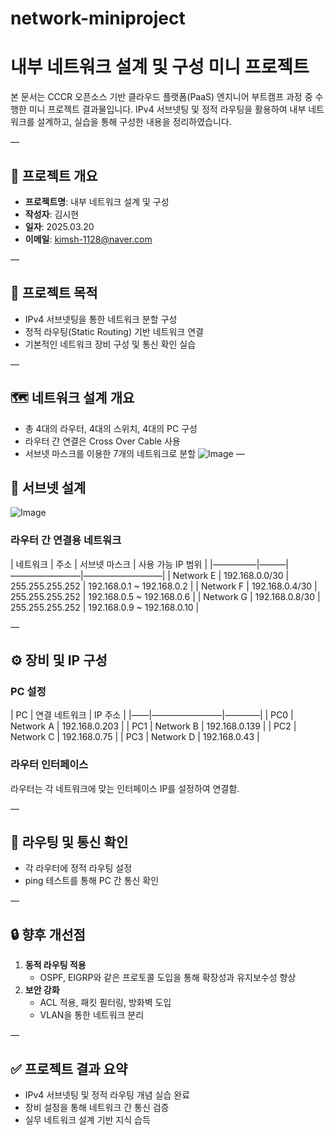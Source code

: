 # network-miniproject
# 내부 네트워크 설계 및 구성 미니 프로젝트

본 문서는 CCCR 오픈소스 기반 클라우드 플랫폼(PaaS) 엔지니어 부트캠프 과정 중 수행한 미니 프로젝트 결과물입니다. IPv4 서브넷팅 및 정적 라우팅을 활용하여 내부 네트워크를 설계하고, 실습을 통해 구성한 내용을 정리하였습니다.

—

## 📌 프로젝트 개요

- **프로젝트명**: 내부 네트워크 설계 및 구성
- **작성자**: 김시현
- **일자**: 2025.03.20
- **이메일**: kimsh-1128@naver.com

—

## 🎯 프로젝트 목적

- IPv4 서브넷팅을 통한 네트워크 분할 구성
- 정적 라우팅(Static Routing) 기반 네트워크 연결
- 기본적인 네트워크 장비 구성 및 통신 확인 실습

—

## 🗺️ 네트워크 설계 개요

- 총 4대의 라우터, 4대의 스위치, 4대의 PC 구성
- 라우터 간 연결은 Cross Over Cable 사용
- 서브넷 마스크를 이용한 7개의 네트워크로 분할
![Image](https://github.com/user-attachments/assets/705a5c9c-d2ea-4504-8d52-6febdfbc94eb)
—

## 🧩 서브넷 설계

![Image](https://github.com/user-attachments/assets/1db42adc-8647-4111-a3c9-fab7b75cf810)


### 라우터 간 연결용 네트워크

| 네트워크 | 주소 | 서브넷 마스크 | 사용 가능 IP 범위 |
|—————|———|————————|—————————|
| Network E | 192.168.0.0/30  | 255.255.255.252 | 192.168.0.1 ~ 192.168.0.2 |
| Network F | 192.168.0.4/30  | 255.255.255.252 | 192.168.0.5 ~ 192.168.0.6 |
| Network G | 192.168.0.8/30  | 255.255.255.252 | 192.168.0.9 ~ 192.168.0.10 |

—

## ⚙️ 장비 및 IP 구성

### PC 설정

| PC | 연결 네트워크 | IP 주소 |
|——|————————|————|
| PC0 | Network A | 192.168.0.203 |
| PC1 | Network B | 192.168.0.139 |
| PC2 | Network C | 192.168.0.75  |
| PC3 | Network D | 192.168.0.43  |

### 라우터 인터페이스

라우터는 각 네트워크에 맞는 인터페이스 IP를 설정하여 연결함.

—

## 🧭 라우팅 및 통신 확인

- 각 라우터에 정적 라우팅 설정
- ping 테스트를 통해 PC 간 통신 확인

—

## 🔒 향후 개선점

1. **동적 라우팅 적용**
   - OSPF, EIGRP와 같은 프로토콜 도입을 통해 확장성과 유지보수성 향상
2. **보안 강화**
   - ACL 적용, 패킷 필터링, 방화벽 도입
   - VLAN을 통한 네트워크 분리

—

## ✅ 프로젝트 결과 요약

- IPv4 서브넷팅 및 정적 라우팅 개념 실습 완료
- 장비 설정을 통해 네트워크 간 통신 검증
- 실무 네트워크 설계 기반 지식 습득

